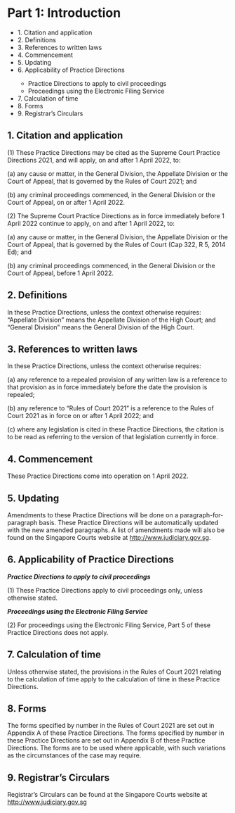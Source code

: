 # Part 1: Introduction

<ul type="*">
	<li>1. Citation and application</li>
	<li>2. Definitions</li>
	<li>3. References to written laws</li>
	<li>4. Commencement</li>
	<li>5. Updating</li>
	<li>6. Applicability of Practice Directions</li>
		<ul>
			<li>Practice Directions to apply to civil proceedings</li>
			<li>Proceedings using the Electronic Filing Service</li>
		</ul>
	<li>7. Calculation of time</li>
	<li>8. Forms</li>
	<li>9. Registrar’s Circulars</li>
</ul>

## 1.	Citation and application

(1)	These Practice Directions may be cited as the Supreme Court Practice Directions 2021, and will apply, on and after 1 April 2022, to:

(a)	any cause or matter, in the General Division, the Appellate Division or the Court of Appeal, that is governed by the Rules of Court 2021; and

(b)	any criminal proceedings commenced, in the General Division or the Court of Appeal, on or after 1 April 2022.

(2)	The Supreme Court Practice Directions as in force immediately before 1 April 2022 continue to apply, on and after 1 April 2022, to:

(a)	any cause or matter, in the General Division, the Appellate Division or the Court of Appeal, that is governed by the Rules of Court (Cap 322, R 5, 2014 Ed); and

(b)	any criminal proceedings commenced, in the General Division or the Court of Appeal, before 1 April 2022.

## 2.	Definitions

In these Practice Directions, unless the context otherwise requires: “Appellate Division” means the Appellate Division of the High Court; and “General Division” means the General Division of the High Court.

## 3.	References to written laws

In these Practice Directions, unless the context otherwise requires:

(a)	any reference to a repealed provision of any written law is a reference to that provision as in force immediately before the date the provision is repealed;

(b)	any reference to “Rules of Court 2021” is a reference to the Rules of Court 2021 as in force on or after 1 April 2022; and

(c)	where any legislation is cited in these Practice Directions, the citation is to be read as referring to the version of that legislation currently in force.

## 4.	Commencement

These Practice Directions come into operation on 1 April 2022.

## 5.	Updating

Amendments to these Practice Directions will be done on a paragraph-for-paragraph basis. These Practice Directions will be automatically updated with the new amended paragraphs. A list of amendments made will also be found on the Singapore Courts website at http://www.judiciary.gov.sg.

## 6.	Applicability of Practice Directions

***Practice Directions to apply to civil proceedings***

(1)	These Practice Directions apply to civil proceedings only, unless otherwise stated.

***Proceedings using the Electronic Filing Service***

(2)	For proceedings using the Electronic Filing Service, Part 5 of these Practice Directions does not apply.

## 7.	Calculation of time

Unless otherwise stated, the provisions in the Rules of Court 2021 relating to the calculation of time apply to the calculation of time in these Practice Directions.

## 8.	Forms

The forms specified by number in the Rules of Court 2021 are set out in Appendix A of these Practice Directions. The forms specified by number in these Practice Directions are set out in Appendix B of these Practice Directions. The forms are to be used where applicable, with such variations as the circumstances of the case may require.
 
## 9.	Registrar’s Circulars

Registrar’s	Circulars	can	be	found	at	the	Singapore	Courts	website	at http://www.judiciary.gov.sg
